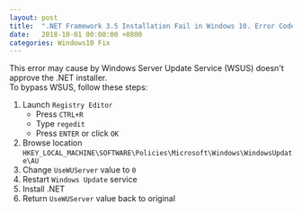 ```yaml
---
layout: post
title:  ".NET Framework 3.5 Installation Fail in Windows 10. Error Code: 0x800F0954"
date:   2018-10-01 00:00:00 +0800
categories: Windows10 Fix
---
```


This error may cause by Windows Server Update Service (WSUS) doesn't approve the .NET installer.
<br>To bypass WSUS, follow these steps:
1. Launch `Registry Editor`
    - Press `CTRL+R`
    - Type `regedit`
    - Press `ENTER` or click `OK`
3. Browse location `HKEY_LOCAL_MACHINE\SOFTWARE\Policies\Microsoft\Windows\WindowsUpdate\AU`
5. Change `UseWUServer` value to `0`
6. Restart `Windows Update` service
7. Install .NET
8. Return `UseWUServer` value back to original

